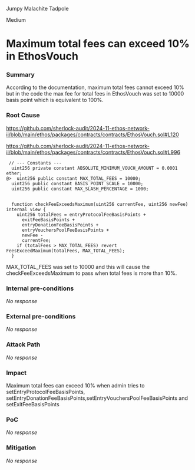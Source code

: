Jumpy Malachite Tadpole

Medium

# Maximum total fees can exceed 10% in EthosVouch

### Summary

According to the documentation, maximum total fees cannot exceed 10% but in the code the max fee for total fees in EthosVouch was set to 10000 basis point which is equivalent to 100%.

### Root Cause

https://github.com/sherlock-audit/2024-11-ethos-network-ii/blob/main/ethos/packages/contracts/contracts/EthosVouch.sol#L120

https://github.com/sherlock-audit/2024-11-ethos-network-ii/blob/main/ethos/packages/contracts/contracts/EthosVouch.sol#L996

```solidity
 // --- Constants ---
  uint256 private constant ABSOLUTE_MINIMUM_VOUCH_AMOUNT = 0.0001 ether;
@>  uint256 public constant MAX_TOTAL_FEES = 10000;
  uint256 public constant BASIS_POINT_SCALE = 10000;
  uint256 public constant MAX_SLASH_PERCENTAGE = 1000;


  function checkFeeExceedsMaximum(uint256 currentFee, uint256 newFee) internal view {
    uint256 totalFees = entryProtocolFeeBasisPoints +
      exitFeeBasisPoints +
      entryDonationFeeBasisPoints +
      entryVouchersPoolFeeBasisPoints +
      newFee -
      currentFee;
    if (totalFees > MAX_TOTAL_FEES) revert FeesExceedMaximum(totalFees, MAX_TOTAL_FEES);
  }
```

MAX_TOTAL_FEES was set to 10000 and this will cause the checkFeeExceedsMaximum to pass when total fees is more than 10%.

### Internal pre-conditions

_No response_

### External pre-conditions

_No response_

### Attack Path

_No response_

### Impact

Maximum total fees can exceed 10% when admin tries to setEntryProtocolFeeBasisPoints, setEntryDonationFeeBasisPoints,setEntryVouchersPoolFeeBasisPoints and setExitFeeBasisPoints

### PoC

_No response_

### Mitigation

_No response_